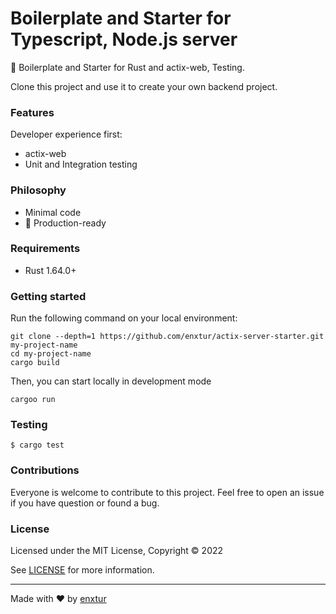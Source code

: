# Boilerplate and Starter for Typescript, Node.js server

🚀 Boilerplate and Starter for Rust and actix-web, Testing.

Clone this project and use it to create your own backend project.

### Features

Developer experience first:

- actix-web
- Unit and Integration testing

### Philosophy

- Minimal code
- 🚀 Production-ready

### Requirements

- Rust 1.64.0+

### Getting started

Run the following command on your local environment:

```shell
git clone --depth=1 https://github.com/enxtur/actix-server-starter.git my-project-name
cd my-project-name
cargo build
```

Then, you can start locally in development mode

```shell
cargoo run
```

### Testing

```shell
$ cargo test
```
### Contributions

Everyone is welcome to contribute to this project. Feel free to open an issue if you have question or found a bug.

### License

Licensed under the MIT License, Copyright © 2022

See [LICENSE](LICENSE) for more information.

---

Made with ♥ by [enxtur](https://github.com/enxtur)